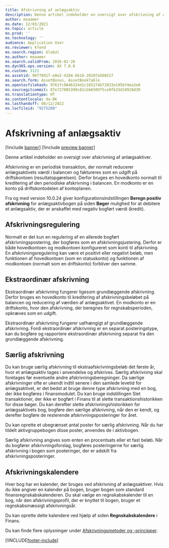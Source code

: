 ```yaml
---
title: Afskrivning af anlægsaktiv
description: Denne artikel indeholder en oversigt over afskrivning af anlægsaktiver.
author: moaamer
ms.date: 12/03/2021
ms.topic: article
ms.prod: ''
ms.technology: ''
audience: Application User
ms.reviewer: kfend
ms.search.region: Global
ms.author: moaamer
ms.search.validFrom: 2016-02-28
ms.dyn365.ops.version: AX 7.0.0
ms.custom: 3121
ms.assetid: 98ff891f-e0e2-4184-b618-28107a50851f
ms.search.form: AssetBonus, AssetBookTable
ms.openlocfilehash: 9761fc9846324d1c165274b72033e195bf4ea3e0
ms.sourcegitcommit: 87e727005399c82cbb6509f5ce9fb33d18928d30
ms.translationtype: HT
ms.contentlocale: da-DK
ms.lasthandoff: 08/12/2022
ms.locfileid: "9275289"
---
```

# <a name="fixed-asset-depreciation"></a>Afskrivning af anlægsaktiv

[!include [banner](../includes/banner.md)]
[!include [preview banner](../includes/preview-banner.md)]

Denne artikel indeholder en oversigt over afskrivning af anlægsaktiver.

Afskrivning er en periodisk transaktion, der normalt reducerer anlægsaktivets værdi i balancen og faktureres som en udgift på driftskontoen (resultatopgørelsen). Derfor bruges en hovedkonto normalt til kreditering af den periodiske afskrivning i balancen. En modkonto er en konto på driftskontodelen af kontoplanen.

Fra og med version 10.0.24 giver konfigurationsindstillingen **Beregn positiv afskrivning** for anlægsaktivbogen på siden **Bøger** mulighed for at debitere et anlægsaktiv, der er anskaffet med negativ bogført værdi (kredit).

## <a name="depreciation-adjustment"></a>Afskrivningsregulering
Normalt er det kun en regulering af en allerede bogført afskrivningspostering, der bogføres som en afskrivningsjustering. Derfor er både hovedkontoen og modkontoen konfigureret som konti til afskrivning. En afskrivningsregulering kan være et positivt eller negativt beløb, men funktionen af hovedkontoen (som en statuskonto) og funktionen af modkontoen (normalt som en driftskonto) forbliver den samme.

## <a name="extraordinary-depreciation"></a>Ekstraordinær afskrivning
Ekstraordinær afskrivning fungerer ligesom grundlæggende afskrivning. Derfor bruges en hovedkonto til kreditering af afskrivningsbeløbet på balancen og reducering af værdien af anlægsaktivet. En modkonto er en driftskonto, hvor den afskrivning, der beregnes for regnskabsperioden, opkræves som en udgift. 

Ekstraordinær afskrivning fungerer uafhængigt af grundlæggende afskrivning. Fordi ekstraordinær afskrivning er en separat posteringstype, kan du bogføre og rapportere ekstraordinær afskrivning separat fra den grundlæggende afskrivning.

## <a name="special-depreciation-allowance"></a>Særlig afskrivning
Du kan bruge særlig afskrivning til ekstraafskrivningsbeløb det første år, hvor et anlægsaktiv tages i anvendelse og afskrives. Særlig afskrivning skal foretages før eventuelle andre afskrivningsberegninger. Da særlige afskrivninger ofte er ukendt indtil senere i den samlede levetid for anlægsaktivet, er det bedst at bruge denne type afskrivning med en bog, der ikke bogføres i finansmodulet. Du kan bruge indstillingen Slet transaktioner, der ikke er bogført i Finans til at slette transaktionshistorikken for disse bøger. Du kan derefter slette afskrivningshistorikken for anlægsaktivets bog, bogføre den særlige afskrivning, når den er kendt, og derefter bogføre de resterende afskrivningsposteringer for året. 

Du kan oprette et ubegrænset antal poster for særlig afskrivning. Når du har tildelt aktivgruppebogen disse poster, anvendes de i aktivbogen. 

Særlig afskrivning angives som enten en procentsats eller et fast beløb. Når du bogfører afskrivningsforslag, bogføres posteringerne for særlig afskrivning i bogen som posteringer, der er adskilt fra afskrivningsposteringer.

## <a name="depreciation-calendars"></a>Afskrivningskalendere
Hver bog har en kalender, der bruges ved afskrivning af anlægsaktiver. Hvis du ikke angiver en kalender på bogen, bruger bogen som standard finansregnskabskalenderen. Du skal vælge en regnskabskalender til en bog, når den afskrivningsprofil, der er knyttet til bogen, bruger et regnskabsmæssigt afskrivningsår. 

Du kan oprette delte kalendere ved hjælp af siden **Regnskabskalendere** i Finans.

Du kan finde flere oplysninger under [Afskrivningsmetoder og -principper](depreciation-methods-conventions.md).





[!INCLUDE[footer-include](../../includes/footer-banner.md)]
